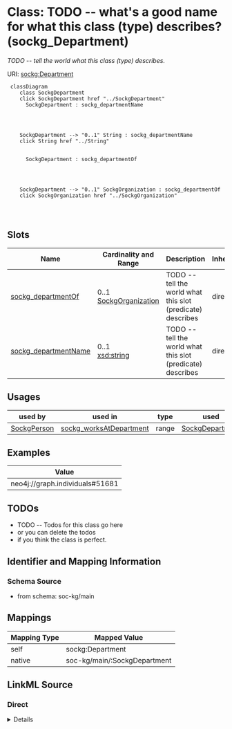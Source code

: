 

# Class: TODO -- what's a good name for what this class (type) describes? (sockg_Department)


_TODO -- tell the world what this class (type) describes._





URI: [sockg:Department](http://www.semanticweb.org/sockg/ontologies/2024/0/soil-carbon-ontology/Department)






```mermaid
 classDiagram
    class SockgDepartment
    click SockgDepartment href "../SockgDepartment"
      SockgDepartment : sockg_departmentName
        
          
    
    
    SockgDepartment --> "0..1" String : sockg_departmentName
    click String href "../String"

        
      SockgDepartment : sockg_departmentOf
        
          
    
    
    SockgDepartment --> "0..1" SockgOrganization : sockg_departmentOf
    click SockgOrganization href "../SockgOrganization"

        
      
```




<!-- no inheritance hierarchy -->


## Slots

| Name | Cardinality and Range | Description | Inheritance |
| ---  | --- | --- | --- |
| [sockg_departmentOf](../slots/sockg_departmentOf.md) | 0..1 <br/> [SockgOrganization](../classes/SockgOrganization.md) | TODO -- tell the world what this slot (predicate) describes | direct |
| [sockg_departmentName](../slots/sockg_departmentName.md) | 0..1 <br/> [xsd:string](http://www.w3.org/2001/XMLSchema#string) | TODO -- tell the world what this slot (predicate) describes | direct |





## Usages

| used by | used in | type | used |
| ---  | --- | --- | --- |
| [SockgPerson](../classes/SockgPerson.md) | [sockg_worksAtDepartment](../slots/sockg_worksAtDepartment.md) | range | [SockgDepartment](../classes/SockgDepartment.md) |







## Examples

| Value |
| --- |
| neo4j://graph.individuals#51681 |

## TODOs

* TODO -- Todos for this class go here
* or you can delete the todos
* if you think the class is perfect.

## Identifier and Mapping Information







### Schema Source


* from schema: soc-kg/main




## Mappings

| Mapping Type | Mapped Value |
| ---  | ---  |
| self | sockg:Department |
| native | soc-kg/main/:SockgDepartment |







## LinkML Source

<!-- TODO: investigate https://stackoverflow.com/questions/37606292/how-to-create-tabbed-code-blocks-in-mkdocs-or-sphinx -->

### Direct

<details>
```yaml
name: sockg_Department
description: TODO -- tell the world what this class (type) describes.
title: TODO -- what's a good name for what this class (type) describes?
todos:
- TODO -- Todos for this class go here
- or you can delete the todos
- if you think the class is perfect.
notes:
- There are 33 instances of this class.
examples:
- value: neo4j://graph.individuals#51681
from_schema: soc-kg/main
slots:
- sockg_departmentOf
- sockg_departmentName
class_uri: sockg:Department

```
</details>

### Induced

<details>
```yaml
name: sockg_Department
description: TODO -- tell the world what this class (type) describes.
title: TODO -- what's a good name for what this class (type) describes?
todos:
- TODO -- Todos for this class go here
- or you can delete the todos
- if you think the class is perfect.
notes:
- There are 33 instances of this class.
examples:
- value: neo4j://graph.individuals#51681
from_schema: soc-kg/main
attributes:
  sockg_departmentOf:
    name: sockg_departmentOf
    description: TODO -- tell the world what this slot (predicate) describes.
    todos:
    - TODO -- Todos for this slot go here
    - or you can delete the todos
    - if you think the class is perfect.
    comments:
    - 11 occurrences with subject type sockg:Department and object type sockg:Organization.
    examples:
    - value: neo4j://graph.individuals#51678 sockg:departmentOf neo4j://graph.individuals#203272
    from_schema: soc-kg/main
    rank: 1000
    slot_uri: sockg:departmentOf
    alias: sockg_departmentOf
    owner: sockg_Department
    domain_of:
    - sockg_Department
    range: sockg_Organization
  sockg_departmentName:
    name: sockg_departmentName
    description: TODO -- tell the world what this slot (predicate) describes.
    todos:
    - TODO -- Todos for this slot go here
    - or you can delete the todos
    - if you think the class is perfect.
    comments:
    - 33 occurrences with subject type sockg:Department and object type string.
    examples:
    - value: neo4j://graph.individuals#51669 sockg:departmentName Northern Great Plains
        Research Laboratory
    from_schema: soc-kg/main
    rank: 1000
    slot_uri: sockg:departmentName
    alias: sockg_departmentName
    owner: sockg_Department
    domain_of:
    - sockg_Department
    range: string
class_uri: sockg:Department

```
</details>